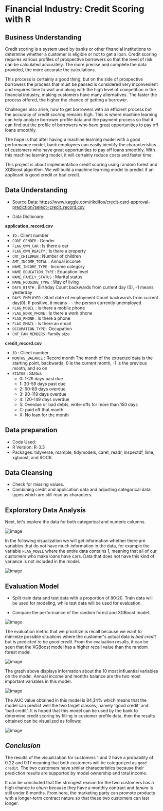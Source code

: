 # **Financial Industry: Credit Scoring with R**

## **Business Understanding**

Credit scoring is a system used by banks or other financial institutions to determine whether a customer is eligible or not to get a loan. Credit scoring requires various profiles of prospective borrowers so that the level of risk can be calculated accurately. The more precise and complete the data provided, the more accurate the calculations.

This process is certainly a good thing, but on the side of prospective borrowers the process that must be passed is considered very inconvenient and requires time to wait and along with the high level of competition in the financial industry, making customers have many alternatives. The faster the process offered, the higher the chance of getting a borrower.

Challenges also arise, how to get borrowers with an efficient process but the accuracy of credit scoring remains high. This is where machine learning can help analyze borrower profile data and the payment process so that it can find out the profile of borrowers who have great opportunities to pay off loans smoothly.

The hope is that after having a machine learning model with a good performance model, bank employees can easily identify the characteristics of customers who have great opportunities to pay off loans smoothly. With this machine learning model, it will certainly reduce costs and faster time.

This project is about implementation credit scoring using random forest and XGBoost algorithm. We will build a machine learning model to predict if an applicant is good credit or bad credit.

## **Data Understanding**
* Source Data: https://www.kaggle.com/rikdifos/credit-card-approval-prediction?select=credit_record.csv

* Data Dictionary:

**application_record.csv**
* `ID`	: Client number	
* `CODE_GENDER` : Gender	
* `FLAG_OWN_CAR` : Is there a car	
* `FLAG_OWN_REALTY` ; Is there a property	
* `CNT_CHILDREN` : Number of children	
* `AMT_INCOME_TOTAL` : Annual income	
* `NAME_INCOME_TYPE` : Income category	
* `NAME_EDUCATION_TYPE` :	Education level	
* `NAME_FAMILY_STATUS` : Marital status	
* `NAME_HOUSING_TYPE`	: Way of living	
* `DAYS_BIRTH`	: Birthday	Count backwards from current day (0), -1 means yesterday
* `DAYS_EMPLOYED`	: Start date of employment	Count backwards from current day(0). If positive, it means - - the person currently unemployed.
* `FLAG_MOBIL` : Is there a mobile phone	
* `FLAG_WORK_PHONE`	: Is there a work phone	
* `FLAG_PHONE` : Is there a phone	
* `FLAG_EMAIL` : Is there an email	
* `OCCUPATION_TYPE`	: Occupation	
* `CNT_FAM_MEMBERS`	:Family size

**credit_record.csv**
* `ID`	: Client number	
* `MONTHS_BALANCE` : Record month	The month of the extracted data is the starting point, backwards, 0 is the current month, -1 is the previous month, and so on
* `STATUS` : Status	
  * 0: 1-29 days past due 
  * 1: 30-59 days past due 
  * 2: 60-89 days overdue 
  * 3: 90-119 days overdue 
  * 4: 120-149 days overdue 
  * 5: Overdue or bad debts, write-offs for more than 150 days 
  * C: paid off that month 
  * X: No loan for the month

## **Data preparation**

* Code Used:
* R Version: R-3.3
* Packages: tidyverse, rsample, tidymodels, caret, readr, inspectdf, lime, xgboost, and ROCR.

## **Data Cleansing**

* Check for missing values.
* Combining credit and application data and adjusting categorical data types which are still read as characters.

## **Exploratory Data Analysis**
Next, let's explore the data for both categorical and numeric columns.

![image](https://user-images.githubusercontent.com/85482667/137438207-4a6c5004-e9c4-451d-8090-243cad0e6575.png)

In the following visualization we will get information whether there are variables that do not have much information in the data, for example the variable `FLAG_MOBIL` where the entire data contains 1, meaning that all of our customers who make loans have cars. Data that does not have this kind of variance is not included in the model.

![image](https://user-images.githubusercontent.com/85482667/137438299-67efaeac-69f5-40ef-8a4b-a65b4235ba2e.png)

## Evaluation Model

* Split train data and test data with a proportion of 80:20. Train data will be used for modeling, while test data will be used for evaluation.

* Compare the performance of the random forest and XGBoost model.

![image](https://user-images.githubusercontent.com/85482667/137438724-8dc5600d-d5b8-4425-a272-a385564c90d4.png)

The evaluation metric that we prioritize is recall because we want to minimize possible situations where the customer's actual data is *bad credit* but is predicted to be *good credit*. From the evaluation results, it can be seen that the XGBoost model has a higher recall value than the random forest model.

![image](https://user-images.githubusercontent.com/85482667/137438803-71f7ddb7-b416-4e35-876e-6bf8a5aaf5b1.png)

The graph above displays information about the 10 most influential variables on the model. Annual income and months balance are the two most important variables in this model.

![image](https://user-images.githubusercontent.com/85482667/137438861-0fc6c33b-420d-4936-ace8-3ad0c8969d6e.png)

The AUC value obtained in this model is 84,34% which means that the model can predict well the two target classes, namely 'good credit' and 'bad credit'. It is hoped that this model can be used by the bank to determine credit scoring by filling in customer profile data, then the results obtained can be visualized as follows:

![image](https://user-images.githubusercontent.com/85482667/137438930-09333b81-2bd6-489b-adf8-b95865c06ce1.png)

## *Conclusion*

The results of the visualization for customers 1 and 2 have a probability of 0.22 and 0.17 meaning that both customers will be categorized as `good credit`. The two customers have similar characteristics because their prediction results are supported by model ownership and total income.

It can be concluded that the strongest reason for the two customers has a high chance to *churn* because they have a monthly contract and *tenure* is still under 8 months. From here, the marketing party can promote products with a longer-term contract nature so that these two customers can last longer.